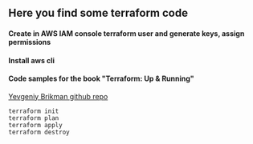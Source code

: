## Here you find some terraform code

#### Create in AWS IAM console terraform user and generate keys, assign permissions
#### Install aws cli
#### Code samples for the book "Terraform: Up & Running" 
[Yevgeniy Brikman github repo](https://github.com/brikis98/terraform-up-and-running-code)
```
terraform init
terraform plan
terraform apply
terraform destroy
```
